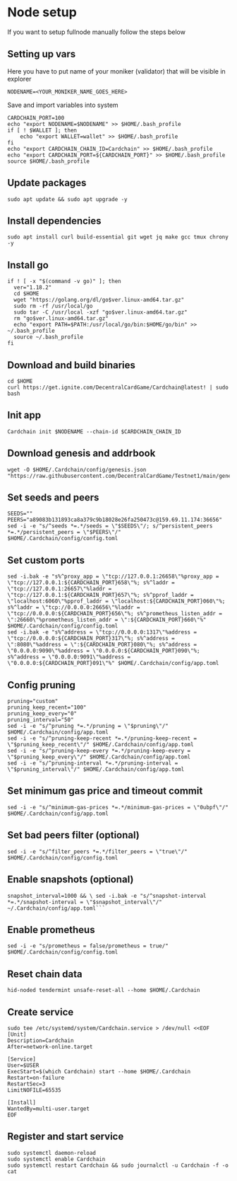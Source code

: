 # Node setup
If you want to setup fullnode manually follow the steps below

## Setting up vars
Here you have to put name of your moniker (validator) that will be visible in explorer
```
NODENAME=<YOUR_MONIKER_NAME_GOES_HERE>
```

Save and import variables into system
```
CARDCHAIN_PORT=100
echo "export NODENAME=$NODENAME" >> $HOME/.bash_profile
if [ ! $WALLET ]; then
	echo "export WALLET=wallet" >> $HOME/.bash_profile
fi
echo "export CARDCHAIN_CHAIN_ID=Cardchain" >> $HOME/.bash_profile
echo "export CARDCHAIN_PORT=${CARDCHAIN_PORT}" >> $HOME/.bash_profile
source $HOME/.bash_profile
```

## Update packages
```
sudo apt update && sudo apt upgrade -y
```

## Install dependencies
```
sudo apt install curl build-essential git wget jq make gcc tmux chrony -y
```

## Install go
```
if ! [ -x "$(command -v go)" ]; then
  ver="1.18.2"
  cd $HOME
  wget "https://golang.org/dl/go$ver.linux-amd64.tar.gz"
  sudo rm -rf /usr/local/go
  sudo tar -C /usr/local -xzf "go$ver.linux-amd64.tar.gz"
  rm "go$ver.linux-amd64.tar.gz"
  echo "export PATH=$PATH:/usr/local/go/bin:$HOME/go/bin" >> ~/.bash_profile
  source ~/.bash_profile
fi
```

## Download and build binaries
```
cd $HOME
curl https://get.ignite.com/DecentralCardGame/Cardchain@latest! | sudo bash
```

## Init app
```
Cardchain init $NODENAME --chain-id $CARDCHAIN_CHAIN_ID
```

## Download genesis and addrbook
```
wget -O $HOME/.Cardchain/config/genesis.json "https://raw.githubusercontent.com/DecentralCardGame/Testnet1/main/genesis.json"
```

## Set seeds and peers
```
SEEDS=""
PEERS="a89083b131893ca8a379c9b18028e26fa250473c@159.69.11.174:36656"
sed -i -e "s/^seeds *=.*/seeds = \"$SEEDS\"/; s/^persistent_peers *=.*/persistent_peers = \"$PEERS\"/" $HOME/.Cardchain/config/config.toml
```

## Set custom ports
```
sed -i.bak -e "s%^proxy_app = \"tcp://127.0.0.1:26658\"%proxy_app = \"tcp://127.0.0.1:${CARDCHAIN_PORT}658\"%; s%^laddr = \"tcp://127.0.0.1:26657\"%laddr = \"tcp://127.0.0.1:${CARDCHAIN_PORT}657\"%; s%^pprof_laddr = \"localhost:6060\"%pprof_laddr = \"localhost:${CARDCHAIN_PORT}060\"%; s%^laddr = \"tcp://0.0.0.0:26656\"%laddr = \"tcp://0.0.0.0:${CARDCHAIN_PORT}656\"%; s%^prometheus_listen_addr = \":26660\"%prometheus_listen_addr = \":${CARDCHAIN_PORT}660\"%" $HOME/.Cardchain/config/config.toml
sed -i.bak -e "s%^address = \"tcp://0.0.0.0:1317\"%address = \"tcp://0.0.0.0:${CARDCHAIN_PORT}317\"%; s%^address = \":8080\"%address = \":${CARDCHAIN_PORT}080\"%; s%^address = \"0.0.0.0:9090\"%address = \"0.0.0.0:${CARDCHAIN_PORT}090\"%; s%^address = \"0.0.0.0:9091\"%address = \"0.0.0.0:${CARDCHAIN_PORT}091\"%" $HOME/.Cardchain/config/app.toml
```

## Config pruning
```
pruning="custom"
pruning_keep_recent="100"
pruning_keep_every="0"
pruning_interval="50"
sed -i -e "s/^pruning *=.*/pruning = \"$pruning\"/" $HOME/.Cardchain/config/app.toml
sed -i -e "s/^pruning-keep-recent *=.*/pruning-keep-recent = \"$pruning_keep_recent\"/" $HOME/.Cardchain/config/app.toml
sed -i -e "s/^pruning-keep-every *=.*/pruning-keep-every = \"$pruning_keep_every\"/" $HOME/.Cardchain/config/app.toml
sed -i -e "s/^pruning-interval *=.*/pruning-interval = \"$pruning_interval\"/" $HOME/.Cardchain/config/app.toml
```

## Set minimum gas price and timeout commit
```
sed -i -e "s/^minimum-gas-prices *=.*/minimum-gas-prices = \"0ubpf\"/" $HOME/.Cardchain/config/app.toml
```
## Set bad peers filter (optional)
```
sed -i -e "s/^filter_peers *=.*/filter_peers = \"true\"/" $HOME/.Cardchain/config/config.toml
```
## Enable snapshots (optional)
```
snapshot_interval=1000 && \ sed -i.bak -e "s/^snapshot-interval *=.*/snapshot-interval = \"$snapshot_interval\"/" ~/.Cardchain/config/app.toml```
```
## Enable prometheus
```
sed -i -e "s/prometheus = false/prometheus = true/" $HOME/.Cardchain/config/config.toml
```

## Reset chain data
```
hid-noded tendermint unsafe-reset-all --home $HOME/.Cardchain
```

## Create service
```
sudo tee /etc/systemd/system/Cardchain.service > /dev/null <<EOF
[Unit]
Description=Cardchain
After=network-online.target

[Service]
User=$USER
ExecStart=$(which Cardchain) start --home $HOME/.Cardchain
Restart=on-failure
RestartSec=3
LimitNOFILE=65535

[Install]
WantedBy=multi-user.target
EOF
```

## Register and start service
```
sudo systemctl daemon-reload
sudo systemctl enable Cardchain
sudo systemctl restart Cardchain && sudo journalctl -u Cardchain -f -o cat
```

